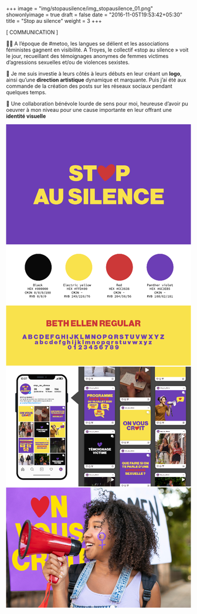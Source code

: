 +++
image = "img/stopausilence/img_stopausilence_01.png"
showonlyimage = true
draft = false
date = "2016-11-05T19:53:42+05:30"
title = "Stop au silence"
weight = 3
+++


[ COMMUNICATION ]
<!--more-->

👊🏻 A l’époque de #metoo, les langues se délient et les associations féministes gagnent en visibilité. A Troyes, le collectif «stop au silence » voit le jour, recueillant des témoignages anonymes de femmes victimes d’agressions sexuelles et/ou de violences sexistes. 

📌 Je me suis investie à leurs côtés à leurs débuts en leur créant un **logo**, ainsi qu’une **direction artistique** dynamique et marquante. Puis j’ai été aux commande de la création des posts sur les réseaux sociaux pendant quelques temps.

💜 Une collaboration bénévole lourde de sens pour moi, heureuse d’avoir pu oeuvrer à mon niveau pour une cause importante en leur offrant une **identité visuelle**

![This is me][1]
![This is me][2]
![This is me][3]
![This is me][4]

[1]: /img/stopausilence/img_stopausilence_01.png
[2]: /img/stopausilence/img_stopausilence_02.png
[3]: /img/stopausilence/img_stopausilence_03.png
[4]: /img/stopausilence/img_stopausilence_04.png